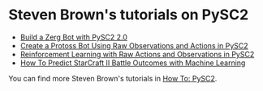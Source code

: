 # Steven Brown's tutorials on PySC2

- [Build a Zerg Bot with PySC2 2.0](https://itnext.io/build-a-zerg-bot-with-pysc2-2-0-295375d2f58e)
- [Create a Protoss Bot Using Raw Observations and Actions in PySC2](https://itnext.io/create-a-protoss-bot-using-raw-observations-and-actions-in-pysc2-615f41aa283e)
- [Reinforcement Learning with Raw Actions and Observations in PySC2](https://itnext.io/reinforcement-learning-with-raw-actions-and-observations-in-pysc2-af0b6fd8391f)
- [How To Predict StarCraft II Battle Outcomes with Machine Learning](https://itnext.io/how-to-predict-starcraft-ii-battle-outcomes-with-machine-learning-40d527a2f7a4)

You can find more Steven Brown's tutorials in [How To: PySC2](https://github.com/skjb/pysc2-tutorial).
